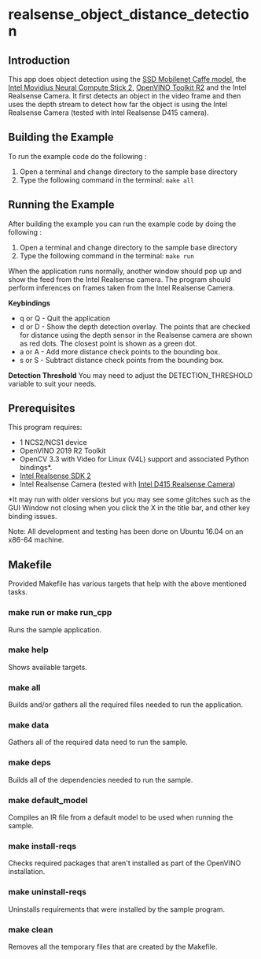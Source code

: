 # realsense_object_distance_detection
## Introduction
This app does object detection using the [SSD Mobilenet Caffe model](../../networks/ssd_mobilenet_caffe/README.md), the [Intel Movidius Neural Compute Stick 2](https://software.intel.com/en-us/neural-compute-stick), [OpenVINO Toolkit R2](https://software.intel.com/en-us/openvino-toolkit) and the Intel Realsense Camera. It first detects an object in the video frame and then uses the depth stream to detect how far the object is using the Intel Realsense Camera (tested with Intel Realsense D415 camera).

## Building the Example

To run the example code do the following :
1. Open a terminal and change directory to the sample base directory
2. Type the following command in the terminal: ```make all```

## Running the Example

After building the example you can run the example code by doing the following :
1. Open a terminal and change directory to the sample base directory
2. Type the following command in the terminal: ```make run``` 

When the application runs normally, another window should pop up and show the feed from the Intel Realsense camera. The program should perform inferences on frames taken from the Intel Realsense Camera.

**Keybindings**
- q or Q - Quit the application
- d or D - Show the depth detection overlay. The points that are checked for distance using the depth sensor in the Realsense camera are shown as red dots. The closest point is shown as a green dot.
- a or A - Add more distance check points to the bounding box. 
- s or S - Subtract distance check points from the bounding box.


**Detection Threshold**
You may need to adjust the DETECTION_THRESHOLD variable to suit your needs.

## Prerequisites
This program requires:
- 1 NCS2/NCS1 device
- OpenVINO 2019 R2 Toolkit
- OpenCV 3.3 with Video for Linux (V4L) support and associated Python bindings*.
- [Intel Realsense SDK 2](https://www.intelrealsense.com/developers#downloads)
- Intel Realsense Camera (tested with [Intel D415 Realsense Camera](https://store.intelrealsense.com/buy-intel-realsense-depth-camera-d415.html))


*It may run with older versions but you may see some glitches such as the GUI Window not closing when you click the X in the title bar, and other key binding issues.

Note: All development and testing has been done on Ubuntu 16.04 on an x86-64 machine.

## Makefile
Provided Makefile has various targets that help with the above mentioned tasks.

### make run or make run_cpp
Runs the sample application.

### make help
Shows available targets.

### make all
Builds and/or gathers all the required files needed to run the application.

### make data
Gathers all of the required data need to run the sample.

### make deps
Builds all of the dependencies needed to run the sample.

### make default_model
Compiles an IR file from a default model to be used when running the sample.

### make install-reqs
Checks required packages that aren't installed as part of the OpenVINO installation. 

### make uninstall-reqs
Uninstalls requirements that were installed by the sample program.
 
### make clean
Removes all the temporary files that are created by the Makefile.

